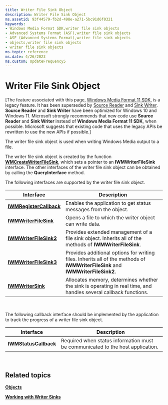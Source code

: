 ```yaml
---
title: Writer File Sink Object
description: Writer File Sink Object
ms.assetid: 93f44579-fb2d-498e-a271-5bc91d6f0321
keywords:
- Windows Media Format SDK,writer file sink objects
- Advanced Systems Format (ASF),writer file sink objects
- ASF (Advanced Systems Format),writer file sink objects
- objects,writer file sink objects
- writer file sink objects
ms.topic: reference
ms.date: 4/26/2023
ms.custom: UpdateFrequency5
---
```


# Writer File Sink Object

\[The feature associated with this page, [Windows Media Format 11 SDK](/windows/win32/wmformat/windows-media-format-11-sdk), is a legacy feature. It has been superseded by [Source Reader](/windows/win32/medfound/source-reader) and [Sink Writer](/windows/win32/medfound/sink-writer). **Source Reader** and **Sink Writer** have been optimized for Windows 10 and Windows 11. Microsoft strongly recommends that new code use **Source Reader** and **Sink Writer** instead of **Windows Media Format 11 SDK**, when possible. Microsoft suggests that existing code that uses the legacy APIs be rewritten to use the new APIs if possible.\]

The writer file sink object is used when writing Windows Media output to a file.

The writer file sink object is created by the function [**WMCreateWriterFileSink**](/previous-versions/windows/desktop/api/Wmsdkidl/nf-wmsdkidl-wmcreatewriterfilesink), which sets a pointer to an **IWMWriterFileSink** interface. The other interfaces of the writer file sink object can be obtained by calling the **QueryInterface** method.

The following interfaces are supported by the writer file sink object.



| Interface                                          | Description                                                                                                                     |
|----------------------------------------------------|---------------------------------------------------------------------------------------------------------------------------------|
| [**IWMRegisterCallback**](/previous-versions/windows/desktop/api/wmsdkidl/nn-wmsdkidl-iwmregistercallback) | Enables the application to get status messages from the object.                                                                 |
| [**IWMWriterFileSink**](/previous-versions/windows/desktop/api/wmsdkidl/nn-wmsdkidl-iwmwriterfilesink)     | Opens a file to which the writer object can write data.                                                                         |
| [**IWMWriterFileSink2**](/previous-versions/windows/desktop/api/wmsdkidl/nn-wmsdkidl-iwmwriterfilesink2)   | Provides extended management of a file sink object. Inherits all of the methods of **IWMWriterFileSink**.                       |
| [**IWMWriterFileSink3**](/previous-versions/windows/desktop/api/wmsdkidl/nn-wmsdkidl-iwmwriterfilesink3)   | Provides additional options for writing files. Inherits all of the methods of **IWMWriterFileSink** and **IWMWriterFileSink2**. |
| [**IWMWriterSink**](/previous-versions/windows/desktop/api/wmsdkidl/nn-wmsdkidl-iwmwritersink)             | Allocates memory, determines whether the sink is operating in real time, and handles several callback functions.                |



 

The following callback interface should be implemented by the application to track the progress of a writer file sink object.



| Interface                                      | Description                                                                    |
|------------------------------------------------|--------------------------------------------------------------------------------|
| [**IWMStatusCallback**](/previous-versions/windows/desktop/api/wmsdkidl/nn-wmsdkidl-iwmstatuscallback) | Required when status information must be communicated to the host application. |



 

## Related topics

<dl> <dt>

[**Objects**](objects.md)
</dt> <dt>

[**Working with Writer Sinks**](working-with-writer-sinks.md)
</dt> </dl>

 

 




